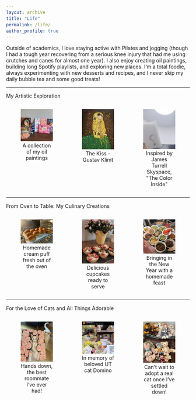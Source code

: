 ```yaml
---
layout: archive
title: "Life"
permalink: /life/
author_profile: true
---
```

Outside of academics, I love staying active with Pilates and jogging (though I had a tough year recovering from a serious knee injury that had me using crutches and canes for almost one year). I also enjoy creating oil paintings, building long Spotify playlists, and exploring new places. I’m a total foodie, always experimenting with new desserts and recipes, and I never skip my daily bubble tea and some good treats!

---

My Artistic Exploration
<div style="display: flex; justify-content: space-between;">
  <figure style="width: 28%; text-align: center;">
    <img src="/images/draw1.jpg" alt="Oil Painting 1" style="width: 100%; height: auto;">
    <figcaption>A collection of my oil paintings</figcaption>
  </figure>
  <figure style="width: 28%; text-align: center;">
    <img src="/images/draw2.jpg" alt="Oil Painting 2" style="width: 100%; height: auto;">
    <figcaption>The Kiss - Gustav Klimt</figcaption>
  </figure>
  <figure style="width: 28%; text-align: center;">
    <img src="/images/draw3.jpg" alt="Oil Painting 3" style="width: 100%; height: auto;">
    <figcaption>Inspired by James Turrell Skyspace, "The Color Inside"</figcaption>
  </figure>
</div>

---

From Oven to Table: My Culinary Creations

<div style="display: flex; justify-content: space-between;">
  <figure style="width: 28%; text-align: center;">
    <img src="/images/bake1.jpg" alt="Baking & Cooking 1" style="width: 100%; height: auto;">
    <figcaption>Homemade cream puff fresh out of the oven</figcaption>
  </figure>
  <figure style="width: 28%; text-align: center;">
    <img src="/images/bake2.jpg" alt="Baking & Cooking 2" style="width: 100%; height: auto;">
    <figcaption>Delicious cupcakes ready to serve</figcaption>
  </figure>
    <figure style="width: 28%; text-align: center;">
    <img src="/images/bake3.jpg" alt="Baking & Cooking 3" style="width: 100%; height: auto;">
    <figcaption>Bringing in the New Year with a homemade feast</figcaption>
  </figure>
</div>

---

For the Love of Cats and All Things Adorable

<div style="display: flex; justify-content: space-between;">
  <figure style="width: 28%; text-align: center;">
    <img src="/images/cat1.jpg" alt="Cat 1" style="width: 100%; height: auto;">
    <figcaption>Hands down, the best roommate I’ve ever had!</figcaption>
  </figure>
  <figure style="width: 28%; text-align: center;">
    <img src="/images/cat2.jpg" alt="Cat 2" style="width: 100%; height: auto;">
    <figcaption>In memory of beloved UT cat Domino</figcaption>
  </figure>
  <figure style="width: 28%; text-align: center;">
    <img src="/images/cat3.jpg" alt="Cat 3" style="width: 100%; height: auto;">
    <figcaption>Can’t wait to adopt a real cat once I’ve settled down!</figcaption>
  </figure>
</div>
